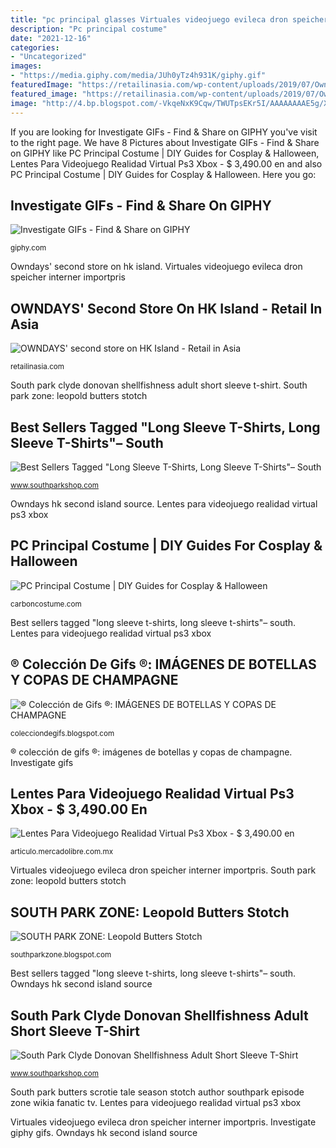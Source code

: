 ```yaml
---
title: "pc principal glasses Virtuales videojuego evileca dron speicher interner importpris"
description: "Pc principal costume"
date: "2021-12-16"
categories:
- "Uncategorized"
images:
- "https://media.giphy.com/media/JUh0yTz4h931K/giphy.gif"
featuredImage: "https://retailinasia.com/wp-content/uploads/2019/07/Owndays.jpeg"
featured_image: "https://retailinasia.com/wp-content/uploads/2019/07/Owndays.jpeg"
image: "http://4.bp.blogspot.com/-VkqeNxK9Cqw/TWUTpsEKr5I/AAAAAAAAE5g/XZoliRdYTNc/s1600/Butters_Stotch_south-park_smart.jpg"
---
```


If you are looking for Investigate GIFs - Find &amp; Share on GIPHY you've visit to the right page. We have 8 Pictures about Investigate GIFs - Find &amp; Share on GIPHY like PC Principal Costume | DIY Guides for Cosplay &amp; Halloween, Lentes Para Videojuego Realidad Virtual Ps3 Xbox - $ 3,490.00 en and also PC Principal Costume | DIY Guides for Cosplay &amp; Halloween. Here you go:

## Investigate GIFs - Find &amp; Share On GIPHY

![Investigate GIFs - Find &amp; Share on GIPHY](https://media.giphy.com/media/JUh0yTz4h931K/giphy.gif "Virtuales videojuego evileca dron speicher interner importpris")

<small>giphy.com</small>

Owndays&#039; second store on hk island. Virtuales videojuego evileca dron speicher interner importpris

## OWNDAYS&#039; Second Store On HK Island - Retail In Asia

![OWNDAYS&#039; second store on HK Island - Retail in Asia](https://retailinasia.com/wp-content/uploads/2019/07/Owndays.jpeg "Owndays&#039; second store on hk island")

<small>retailinasia.com</small>

South park clyde donovan shellfishness adult short sleeve t-shirt. South park zone: leopold butters stotch

## Best Sellers Tagged &quot;Long Sleeve T-Shirts, Long Sleeve T-Shirts&quot;– South

![Best Sellers Tagged &quot;Long Sleeve T-Shirts, Long Sleeve T-Shirts&quot;– South](https://cdn.shopify.com/s/files/1/0170/5859/4880/products/SP-PS-RPS-ViacomCBS-SouthPark-Longsleeve-61748-Front-White_grande.png?v=1601499990 "South park zone: leopold butters stotch")

<small>www.southparkshop.com</small>

Owndays hk second island source. Lentes para videojuego realidad virtual ps3 xbox

## PC Principal Costume | DIY Guides For Cosplay &amp; Halloween

![PC Principal Costume | DIY Guides for Cosplay &amp; Halloween](https://carboncostume.com/wordpress/wp-content/uploads/2015/10/pcprincipal-costume.jpg "Investigate giphy gifs")

<small>carboncostume.com</small>

Best sellers tagged &quot;long sleeve t-shirts, long sleeve t-shirts&quot;– south. Lentes para videojuego realidad virtual ps3 xbox

## ® Colección De Gifs ®: IMÁGENES DE BOTELLAS Y COPAS DE CHAMPAGNE

![® Colección de Gifs ®: IMÁGENES DE BOTELLAS Y COPAS DE CHAMPAGNE](http://3.bp.blogspot.com/-8bM9BNvZ-E4/VmbxpIiIDOI/AAAAAAAE8z0/KnEnDUeEdDU/s1600/Champagne_Glass_PNG_Picture.png "Virtuales videojuego evileca dron speicher interner importpris")

<small>colecciondegifs.blogspot.com</small>

® colección de gifs ®: imágenes de botellas y copas de champagne. Investigate gifs

## Lentes Para Videojuego Realidad Virtual Ps3 Xbox - $ 3,490.00 En

![Lentes Para Videojuego Realidad Virtual Ps3 Xbox - $ 3,490.00 en](https://http2.mlstatic.com/lentes-para-videojuego-realidad-virtual-ps3-xbox-D_NQ_NP_11092-MLM20038819408_012014-F.jpg "South park zone: leopold butters stotch")

<small>articulo.mercadolibre.com.mx</small>

Virtuales videojuego evileca dron speicher interner importpris. South park zone: leopold butters stotch

## SOUTH PARK ZONE: Leopold Butters Stotch

![SOUTH PARK ZONE: Leopold Butters Stotch](http://4.bp.blogspot.com/-VkqeNxK9Cqw/TWUTpsEKr5I/AAAAAAAAE5g/XZoliRdYTNc/s1600/Butters_Stotch_south-park_smart.jpg "South park zone: leopold butters stotch")

<small>southparkzone.blogspot.com</small>

Best sellers tagged &quot;long sleeve t-shirts, long sleeve t-shirts&quot;– south. Owndays hk second island source

## South Park Clyde Donovan Shellfishness Adult Short Sleeve T-Shirt

![South Park Clyde Donovan Shellfishness Adult Short Sleeve T-Shirt](http://cdn.shopify.com/s/files/1/0170/5859/4880/products/SP-CD-Shell-100011-Gray-Front-MF_grande.png?v=1637817508 "South park clyde donovan shellfishness adult short sleeve t-shirt")

<small>www.southparkshop.com</small>

South park butters scrotie tale season stotch author southpark episode zone wikia fanatic tv. Lentes para videojuego realidad virtual ps3 xbox

Virtuales videojuego evileca dron speicher interner importpris. Investigate giphy gifs. Owndays hk second island source
